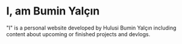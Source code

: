 # I, am Bumin Yalçın
"I" is a personal website developed by Hulusi Bumin Yalçın including content about upcoming or finished projects and devlogs.
